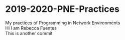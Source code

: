 # 2019-2020-PNE-Practices
My practices of Programming in Network Environments\
Hi I am Rebecca Fuentes\
This is another commit
